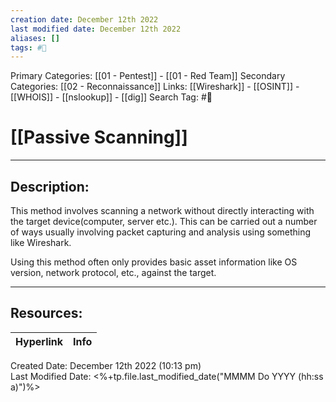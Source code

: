 ```yaml
---
creation date: December 12th 2022
last modified date: December 12th 2022
aliases: []
tags: #📕
---
```


Primary Categories: [[01 - Pentest]] - [[01 - Red Team]]
Secondary Categories:  [[02 - Reconnaissance]]
Links: [[Wireshark]] - [[OSINT]] - [[WHOIS]] - [[nslookup]] - [[dig]]
Search Tag: #📕  

# [[Passive Scanning]]  
___

## Description:  
This method involves scanning a network without directly interacting with the target device(computer, server etc.). This can be carried out a number of ways usually involving packet capturing and analysis using something like Wireshark.

Using this method often only provides basic asset information like OS version, network protocol, etc., against the target.



___

## Resources:

| Hyperlink | Info |
| --------- | ---- |


Created Date: December 12th 2022 (10:13 pm)  
Last Modified Date: <%+tp.file.last_modified_date("MMMM Do YYYY (hh:ss a)")%>
